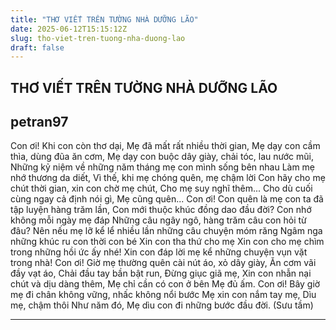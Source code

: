 ```yaml
---
title: "THƠ VIẾT TRÊN TƯỜNG NHÀ DƯỠNG LÃO"
date: 2025-06-12T15:15:12Z
slug: tho-viet-tren-tuong-nha-duong-lao
draft: false
---
```


## THƠ VIẾT TRÊN TƯỜNG NHÀ DƯỠNG LÃO

## petran97

Con ơi! Khi con còn thơ dại,
Mẹ đã mất rất nhiều thời gian,
Mẹ dạy con cầm thìa, dùng đũa ăn cơm,
Mẹ dạy con buộc dây giày, chải tóc, lau nước mũi,
Những kỷ niệm về những năm tháng mẹ con mình sống bên nhau
Làm mẹ nhớ thương da diết,
Vì thế, khi mẹ chóng quên, mẹ chậm lời
Con hãy cho mẹ chút thời gian, xin con chờ mẹ chút,
Cho mẹ suy nghĩ thêm...
Cho dù cuối cùng ngay cả định nói gì,
Mẹ cũng quên...
Con ơi! Con quên là mẹ con ta đã tập luyện hàng trăm lần,
Con mới thuộc khúc đồng dao đầu đời?
Con nhớ không mỗi ngày mẹ đáp
Những câu ngây ngô, hàng trăm câu con hỏi từ đâu?
Nên nếu mẹ lỡ kể lể nhiều lần những câu chuyện móm răng
Ngâm nga những khúc ru con thời con bé
Xin con tha thứ cho mẹ
Xin con cho mẹ chìm trong những hồi ức ấy nhé!
Xin con đáp lời mẹ kể những chuyện vụn vặt trong nhà!
Con ơi! Giờ mẹ thường quên cài nút áo, xỏ dây giày,
Ăn cơm vãi đầy vạt áo,
Chải đầu tay bần bật run,
Đừng giục giã mẹ,
Xin con nhẫn nại chút và dịu dàng thêm,
Mẹ chỉ cần có con ở bên
Mẹ đủ ấm.
Con ơi! Bây giờ mẹ đi chân không vững, nhấc không nổi bước
Mẹ xin con nắm tay mẹ,
Dìu mẹ, chậm thôi
Như năm đó,
Mẹ dìu con đi những bước đầu đời.
(Sưu tầm)
* * *